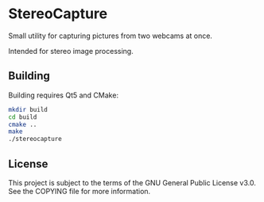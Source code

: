 # StereoCapture

Small utility for capturing pictures from two webcams at once.

Intended for stereo image processing.

## Building

Building requires Qt5 and CMake:

```sh
mkdir build
cd build
cmake ..
make
./stereocapture
```

## License

This project is subject to the terms of the GNU General Public License v3.0.
See the COPYING file for more information.
